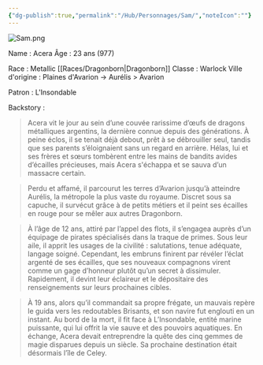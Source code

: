 ```yaml
---
{"dg-publish":true,"permalink":"/Hub/Personnages/Sam/","noteIcon":""}
---
```


![Sam.png](/img/user/EXTRA/00_IMAGES/Sam.png)

Name : Acera 
Âge : 23 ans (977)

Race : Metallic [[Races/Dragonborn\|Dragonborn]] 
Classe : Warlock 
Ville d'origine : Plaines d'Avarion -> Aurélis > Avarion

Patron : L'Insondable

Backstory : 

> Acera vit le jour au sein d’une couvée rarissime d’œufs de dragons métalliques argentins, la dernière connue depuis des générations. À peine éclos, il se tenait déjà debout, prêt à se débrouiller seul, tandis que ses parents s’éloignaient sans un regard en arrière. Hélas, lui et ses frères et sœurs tombèrent entre les mains de bandits avides d’écailles précieuses, mais Acera s'échappa et se sauva d’un massacre certain.

> Perdu et affamé, il parcourut les terres d’Avarion jusqu’à atteindre Aurélis, la métropole la plus vaste du royaume. Discret sous sa capuche, il survécut grâce à de petits métiers et il peint ses écailles en rouge pour se mêler aux autres Dragonborn.

> À l’âge de 12 ans, attiré par l’appel des flots, il s’engagea auprès d’un équipage de pirates spécialisés dans la traque de primes. Sous leur aile, il apprit les usages de la civilité : salutations, tenue adéquate, langage soigné. Cependant, les embruns finirent par révéler l’éclat argenté de ses écailles, que ses nouveaux compagnons virent comme un gage d’honneur plutôt qu’un secret à dissimuler. Rapidement, il devint leur éclaireur et le dépositaire des renseignements sur leurs prochaines cibles.

> À 19 ans, alors qu’il commandait sa propre frégate, un mauvais repère le guida vers les redoutables Brisants, et son navire fut englouti en un instant. Au bord de la mort, il fit face à L’Insondable, entité marine puissante, qui lui offrit la vie sauve et des pouvoirs aquatiques. En échange, Acera devait entreprendre la quête des cinq gemmes de magie disparues depuis un siècle. Sa prochaine destination était désormais l’île de Celey.

